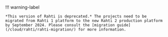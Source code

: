 !!! warning-label

    *This version of Rahti is deprecated.* The projects need to be migrated from Rahti 1 platform to the new Rahti 2 production platform by September 2024. Please consult the [migration guide](/cloud/rahti/rahti-migration/) for more information.
